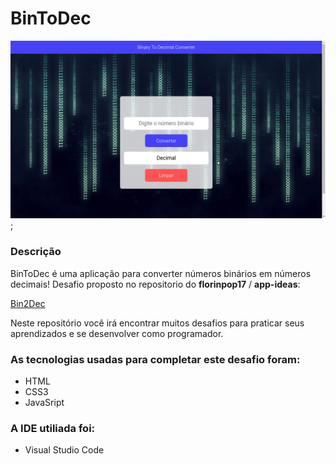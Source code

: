 # BinToDec

![](images/binToDec.png);

### Descrição

BinToDec é uma aplicação para converter números binários em números decimais!
Desafio proposto no repositorio do **florinpop17** / **app-ideas**:

[Bin2Dec](https://github.com/florinpop17/app-ideas/blob/master/Projects/1-Beginner/Bin2Dec-App.md)

Neste repositório você irá encontrar muitos desafios para praticar seus aprendizados e se desenvolver como programador.

### As tecnologias usadas para completar este desafio foram:

* HTML
* CSS3
* JavaSript

### A IDE utiliada foi:

* Visual Studio Code
